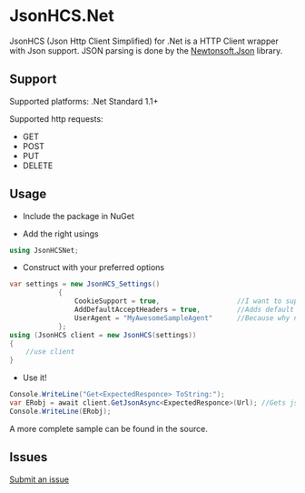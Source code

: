 # JsonHCS.Net
JsonHCS (Json Http Client Simplified) for .Net is a HTTP Client wrapper with Json support.
JSON parsing is done by the [Newtonsoft.Json](https://www.nuget.org/packages/Newtonsoft.Json/11.0.1-beta3) library.

## Support

Supported platforms: .Net Standard 1.1+

Supported http requests:
- GET
- POST
- PUT
- DELETE

## Usage

- Include the package in NuGet

- Add the right usings

```cs
using JsonHCSNet;
```

- Construct with your preferred options

```cs
var settings = new JsonHCS_Settings()
            {
                CookieSupport = true,                   //I want to support sessions and thus cookies
                AddDefaultAcceptHeaders = true,         //Adds default acceptance headers for json types
                UserAgent = "MyAwesomeSampleAgent"      //Because why not, this is usually ignored anyways
            };
using (JsonHCS client = new JsonHCS(settings))
{
    //use client
}
```

- Use it!

```cs
Console.WriteLine("Get<ExpectedResponce> ToString:");
var ERobj = await client.GetJsonAsync<ExpectedResponce>(Url); //Gets json from url and parses as the ExpectedResponce class or returns null if responce not successful
Console.WriteLine(ERobj);
```

A more complete sample can be found in the source.

## Issues

[Submit an issue](https://github.com/Levi--G/JsonHCS.Net/issues)